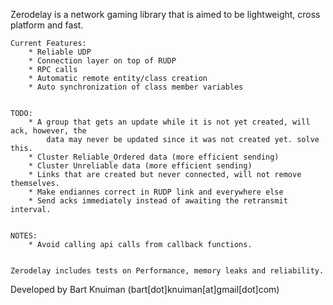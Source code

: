 

Zerodelay is a network gaming library that is aimed to be lightweight, cross platform and fast.

	Current Features:
		* Reliable UDP
		* Connection layer on top of RUDP
		* RPC calls
		* Automatic remote entity/class creation
		* Auto synchronization of class member variables


	TODO: 
		* A group that gets an update while it is not yet created, will ack, however, the
			data may never be updated since it was not created yet. solve this.
		* Cluster Reliable_Ordered data (more efficient sending)
		* Cluster Unreliable data (more efficient sending)
		* Links that are created but never connected, will not remove themselves.
		* Make endiannes correct in RUDP link and everywhere else
		* Send acks immediately instead of awaiting the retransmit interval.


	NOTES:
		* Avoid calling api calls from callback functions.


	Zerodelay includes tests on Performance, memory leaks and reliability.


Developed by Bart Knuiman (bart[dot]knuiman[at]gmail[dot]com)